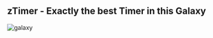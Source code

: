 ## zTimer - Exactly the best Timer in this Galaxy
![galaxy](https://image.ibb.co/jWuAHm/8t_X6_MKGq_RDOvfhrjy_HRr_UQ.png)

